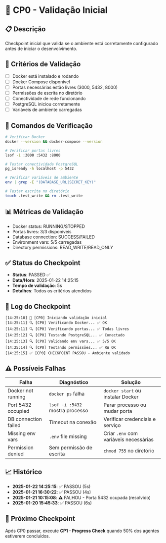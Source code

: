 # 🎯 CP0 - Validação Inicial

## 📋 Descrição
Checkpoint inicial que valida se o ambiente está corretamente configurado antes de iniciar o desenvolvimento.

## 🎯 Critérios de Validação
- [ ] Docker está instalado e rodando
- [ ] Docker Compose disponível
- [ ] Portas necessárias estão livres (3000, 5432, 8000)
- [ ] Permissões de escrita no diretório
- [ ] Conectividade de rede funcionando
- [ ] PostgreSQL iniciou corretamente
- [ ] Variáveis de ambiente carregadas

## 🔧 Comandos de Verificação
```bash
# Verificar Docker
docker --version && docker-compose --version

# Verificar portas livres
lsof -i :3000 :5432 :8000

# Testar conectividade PostgreSQL
pg_isready -h localhost -p 5432

# Verificar variáveis de ambiente
env | grep -E "(DATABASE_URL|SECRET_KEY)"

# Testar escrita no diretório
touch .test_write && rm .test_write
```

## 📊 Métricas de Validação
- Docker status: RUNNING/STOPPED
- Portas livres: 3/3 disponíveis
- Database connection: SUCCESS/FAILED
- Environment vars: 5/5 carregadas
- Directory permissions: READ_WRITE/READ_ONLY

## ✅ Status do Checkpoint
- **Status**: PASSED ✅
- **Data/Hora**: 2025-01-22 14:25:15
- **Tempo de validação**: 5s
- **Detalhes**: Todos os critérios atendidos

## 🚀 Log do Checkpoint
```
[14:25:10] 🎯 [CP0] Iniciando validação inicial
[14:25:11] 🔍 [CP0] Verificando Docker... ✅ OK
[14:25:11] 🔍 [CP0] Verificando portas... ✅ Todas livres
[14:25:12] 🔍 [CP0] Testando PostgreSQL... ✅ Conectado
[14:25:13] 🔍 [CP0] Validando env vars... ✅ 5/5 OK
[14:25:14] 🔍 [CP0] Testando permissões... ✅ RW OK
[14:25:15] ✅ [CP0] CHECKPOINT PASSOU - Ambiente validado
```

## ⚠️ Possíveis Falhas
| Falha | Diagnóstico | Solução |
|-------|-------------|---------|
| Docker not running | `docker ps` falha | `docker start` ou instalar Docker |
| Port 5432 occupied | `lsof -i :5432` mostra processo | Parar processo ou mudar porta |
| DB connection failed | Timeout na conexão | Verificar credenciais e serviço |
| Missing env vars | `.env` file missing | Criar `.env` com variáveis necessárias |
| Permission denied | Sem permissão de escrita | `chmod 755` no diretório |

## 📈 Histórico
- **2025-01-22 14:25:15**: ✅ PASSOU (5s)
- **2025-01-21 16:30:22**: ✅ PASSOU (4s)
- **2025-01-21 10:15:08**: ⚠️ FALHOU - Porta 5432 ocupada (resolvido)
- **2025-01-20 15:45:33**: ✅ PASSOU (6s)

## 🎯 Próximo Checkpoint
Após CP0 passar, execute **CP1 - Progress Check** quando 50% dos agentes estiverem concluídos.